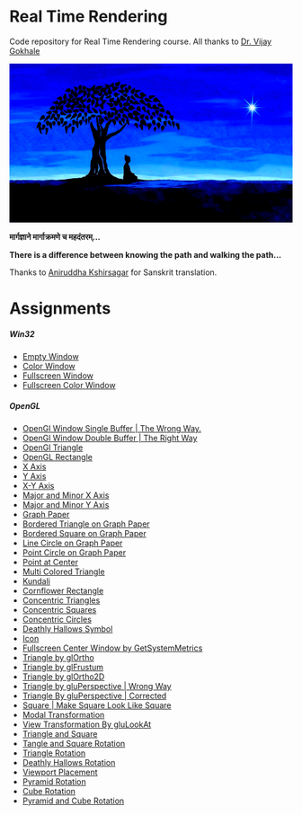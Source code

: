 Real Time Rendering
===================

Code repository for Real Time Rendering course. All thanks to [Dr. Vijay Gokhale](windows/http://astromedicomp.org/dr-vijay-gokhale)

![theUltimateCreation][theUltimateCreation-image]

**मार्गज्ञाने मार्गाक्रमणे च महदंतरम्...**

**There is a difference between knowing the path and walking the path...**

Thanks to [Aniruddha Kshirsagar]() for Sanskrit translation.

# Assignments

##### Win32

* [Empty Window](windows/window)
* [Color Window](windows/colorWindow)
* [Fullscreen Window](windows/fullscreenWindow)
* [Fullscreen Color Window](windows/fullscreenColorWindow)

##### OpenGL

* [OpenGl Window Single Buffer | The Wrong Way.](windows/openGLWindow)
* [OpenGl Window Double Buffer | The Right Way](windows/openGLWindow)
* [OpenGl Triangle](windows/triangle)
* [OpenGL Rectangle](windows/rectangle)
* [X Axis](windows/xAxis)
* [Y Axis](windows/yAxis)
* [X-Y Axis](windows/xyAxis)
* [Major and Minor X Axis](windows/majorMinorXAxis)
* [Major and Minor Y Axis](windows/majorMinorYAxis)
* [Graph Paper](windows/graphPaper)
* [Bordered Triangle on Graph Paper](windows/graphPaperBorderedTriangle)
* [Bordered Square on Graph Paper](windows/graphPaperBorderedSquare)
* [Line Circle on Graph Paper](windows/graphPaperLineCircle)
* [Point Circle on Graph Paper](windows/graphPaperPointCircle)
* [Point at Center](windows/pointAtCenter)
* [Multi Colored Triangle](windows/multiColoredTriangle)
* [Kundali](windows/kundali)
* [Cornflower Rectangle](windows/cornflowerRectangle)
* [Concentric Triangles](windows/concentricTriangles)
* [Concentric Squares](windows/concentricSquares)
* [Concentric Circles](windows/concentricCircles)
* [Deathly Hallows Symbol](windows/deathlyHallowsSymbol)
* [Icon](windows/colorWindow)
* [Fullscreen Center Window by GetSystemMetrics](windows/fullscreenCenterWindowByGetSystemMetrics)
* [Triangle by glOrtho](windows/triangleByGlOrtho)
* [Triangle by glFrustum](windows/triangleByGlFrustum)
* [Triangle by glOrtho2D](windows/triangleByGluOrtho2D)
* [Triangle by gluPerspective | Wrong Way](windows/triangleByGluPerspective)
* [Triangle By gluPerspective | Corrected](windows/triangleByGluPerspectiveCorrected)
* [Square | Make Square Look Like Square](windows/square)
* [Modal Transformation](windows/modalTransformation)
* [View Transformation By gluLookAt](windows/viewTransformationByGluLookAt)
* [Triangle and Square](windows/triangleAndSquare)
* [Tangle and Square Rotation](windows/triangleAndSquare)
* [Triangle Rotation](windows/triangleRotation)
* [Deathly Hallows Rotation](windows/deathlyHallowsRotation)
* [Viewport Placement](windows/viewportPlacement)
* [Pyramid Rotation](windows/pyramidRotation)
* [Cube Rotation](windows/cubeRotation)
* [Pyramid and Cube Rotation](windows/pyramidAndCubeRotation)

<!--Image declaration-->

[theUltimateCreation-image]: ./theUltimateCreation.png "The Ultimate Creation"
